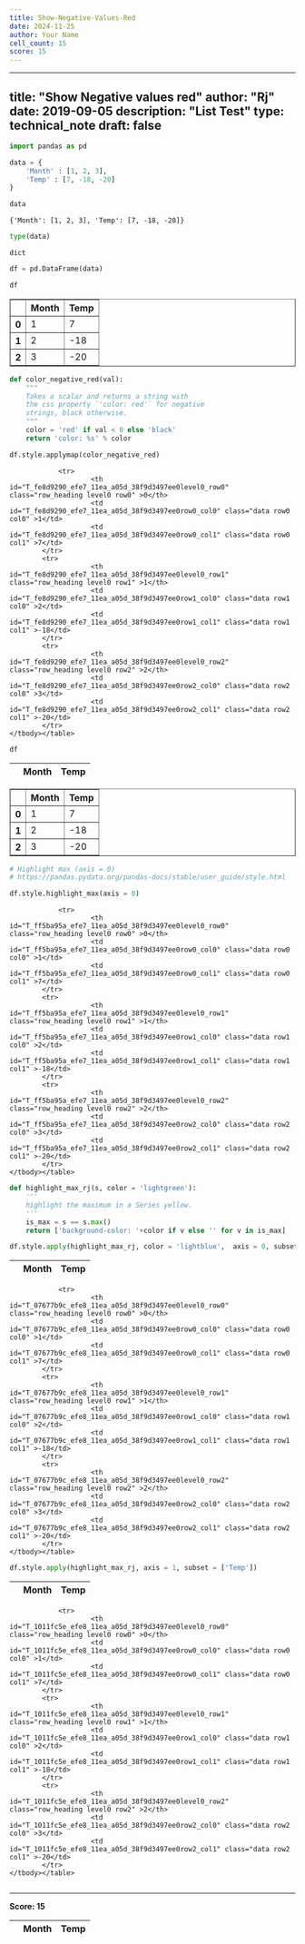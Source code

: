 ```yaml
---
title: Show-Negative-Values-Red
date: 2024-11-25
author: Your Name
cell_count: 15
score: 15
---
```


---
title: "Show Negative values red"
author: "Rj"
date: 2019-09-05
description: "List Test"
type: technical_note
draft: false
---

```python
import pandas as pd
```


```python
data = {
    'Month' : [1, 2, 3],
    'Temp' : [7, -18, -20]
}
```


```python
data
```




    {'Month': [1, 2, 3], 'Temp': [7, -18, -20]}




```python
type(data)
```




    dict




```python
df = pd.DataFrame(data)
```


```python
df
```




<div>
<style scoped>
    .dataframe tbody tr th:only-of-type {
        vertical-align: middle;
    }

    .dataframe tbody tr th {
        vertical-align: top;
    }

    .dataframe thead th {
        text-align: right;
    }
</style>
<table border="1" class="dataframe">
  <thead>
    <tr style="text-align: right;">
      <th></th>
      <th>Month</th>
      <th>Temp</th>
    </tr>
  </thead>
  <tbody>
    <tr>
      <th>0</th>
      <td>1</td>
      <td>7</td>
    </tr>
    <tr>
      <th>1</th>
      <td>2</td>
      <td>-18</td>
    </tr>
    <tr>
      <th>2</th>
      <td>3</td>
      <td>-20</td>
    </tr>
  </tbody>
</table>
</div>




```python
def color_negative_red(val):
    """
    Takes a scalar and returns a string with
    the css property `'color: red'` for negative
    strings, black otherwise.
    """
    color = 'red' if val < 0 else 'black'
    return 'color: %s' % color
```


```python
df.style.applymap(color_negative_red)
```




<style  type="text/css" >
#T_fe8d9290_efe7_11ea_a05d_38f9d3497ee0row0_col0,#T_fe8d9290_efe7_11ea_a05d_38f9d3497ee0row0_col1,#T_fe8d9290_efe7_11ea_a05d_38f9d3497ee0row1_col0,#T_fe8d9290_efe7_11ea_a05d_38f9d3497ee0row2_col0{
            color:  black;
        }#T_fe8d9290_efe7_11ea_a05d_38f9d3497ee0row1_col1,#T_fe8d9290_efe7_11ea_a05d_38f9d3497ee0row2_col1{
            color:  red;
        }</style><table id="T_fe8d9290_efe7_11ea_a05d_38f9d3497ee0" ><thead>    <tr>        <th class="blank level0" ></th>        <th class="col_heading level0 col0" >Month</th>        <th class="col_heading level0 col1" >Temp</th>    </tr></thead><tbody>
                <tr>
                        <th id="T_fe8d9290_efe7_11ea_a05d_38f9d3497ee0level0_row0" class="row_heading level0 row0" >0</th>
                        <td id="T_fe8d9290_efe7_11ea_a05d_38f9d3497ee0row0_col0" class="data row0 col0" >1</td>
                        <td id="T_fe8d9290_efe7_11ea_a05d_38f9d3497ee0row0_col1" class="data row0 col1" >7</td>
            </tr>
            <tr>
                        <th id="T_fe8d9290_efe7_11ea_a05d_38f9d3497ee0level0_row1" class="row_heading level0 row1" >1</th>
                        <td id="T_fe8d9290_efe7_11ea_a05d_38f9d3497ee0row1_col0" class="data row1 col0" >2</td>
                        <td id="T_fe8d9290_efe7_11ea_a05d_38f9d3497ee0row1_col1" class="data row1 col1" >-18</td>
            </tr>
            <tr>
                        <th id="T_fe8d9290_efe7_11ea_a05d_38f9d3497ee0level0_row2" class="row_heading level0 row2" >2</th>
                        <td id="T_fe8d9290_efe7_11ea_a05d_38f9d3497ee0row2_col0" class="data row2 col0" >3</td>
                        <td id="T_fe8d9290_efe7_11ea_a05d_38f9d3497ee0row2_col1" class="data row2 col1" >-20</td>
            </tr>
    </tbody></table>




```python
df
```




<div>
<style scoped>
    .dataframe tbody tr th:only-of-type {
        vertical-align: middle;
    }

    .dataframe tbody tr th {
        vertical-align: top;
    }

    .dataframe thead th {
        text-align: right;
    }
</style>
<table border="1" class="dataframe">
  <thead>
    <tr style="text-align: right;">
      <th></th>
      <th>Month</th>
      <th>Temp</th>
    </tr>
  </thead>
  <tbody>
    <tr>
      <th>0</th>
      <td>1</td>
      <td>7</td>
    </tr>
    <tr>
      <th>1</th>
      <td>2</td>
      <td>-18</td>
    </tr>
    <tr>
      <th>2</th>
      <td>3</td>
      <td>-20</td>
    </tr>
  </tbody>
</table>
</div>




```python
# Highlight max (axis = 0)
# https://pandas.pydata.org/pandas-docs/stable/user_guide/style.html

df.style.highlight_max(axis = 0)
```




<style  type="text/css" >
#T_ff5ba95a_efe7_11ea_a05d_38f9d3497ee0row0_col1,#T_ff5ba95a_efe7_11ea_a05d_38f9d3497ee0row2_col0{
            background-color:  yellow;
        }</style><table id="T_ff5ba95a_efe7_11ea_a05d_38f9d3497ee0" ><thead>    <tr>        <th class="blank level0" ></th>        <th class="col_heading level0 col0" >Month</th>        <th class="col_heading level0 col1" >Temp</th>    </tr></thead><tbody>
                <tr>
                        <th id="T_ff5ba95a_efe7_11ea_a05d_38f9d3497ee0level0_row0" class="row_heading level0 row0" >0</th>
                        <td id="T_ff5ba95a_efe7_11ea_a05d_38f9d3497ee0row0_col0" class="data row0 col0" >1</td>
                        <td id="T_ff5ba95a_efe7_11ea_a05d_38f9d3497ee0row0_col1" class="data row0 col1" >7</td>
            </tr>
            <tr>
                        <th id="T_ff5ba95a_efe7_11ea_a05d_38f9d3497ee0level0_row1" class="row_heading level0 row1" >1</th>
                        <td id="T_ff5ba95a_efe7_11ea_a05d_38f9d3497ee0row1_col0" class="data row1 col0" >2</td>
                        <td id="T_ff5ba95a_efe7_11ea_a05d_38f9d3497ee0row1_col1" class="data row1 col1" >-18</td>
            </tr>
            <tr>
                        <th id="T_ff5ba95a_efe7_11ea_a05d_38f9d3497ee0level0_row2" class="row_heading level0 row2" >2</th>
                        <td id="T_ff5ba95a_efe7_11ea_a05d_38f9d3497ee0row2_col0" class="data row2 col0" >3</td>
                        <td id="T_ff5ba95a_efe7_11ea_a05d_38f9d3497ee0row2_col1" class="data row2 col1" >-20</td>
            </tr>
    </tbody></table>




```python
def highlight_max_rj(s, color = 'lightgreen'):
    '''
    highlight the maximum in a Series yellow.
    '''
    is_max = s == s.max()
    return ['background-color: '+color if v else '' for v in is_max]
```


```python
df.style.apply(highlight_max_rj, color = 'lightblue',  axis = 0, subset=['Temp'])
```




<style  type="text/css" >
#T_07677b9c_efe8_11ea_a05d_38f9d3497ee0row0_col1{
            background-color:  lightblue;
        }</style><table id="T_07677b9c_efe8_11ea_a05d_38f9d3497ee0" ><thead>    <tr>        <th class="blank level0" ></th>        <th class="col_heading level0 col0" >Month</th>        <th class="col_heading level0 col1" >Temp</th>    </tr></thead><tbody>
                <tr>
                        <th id="T_07677b9c_efe8_11ea_a05d_38f9d3497ee0level0_row0" class="row_heading level0 row0" >0</th>
                        <td id="T_07677b9c_efe8_11ea_a05d_38f9d3497ee0row0_col0" class="data row0 col0" >1</td>
                        <td id="T_07677b9c_efe8_11ea_a05d_38f9d3497ee0row0_col1" class="data row0 col1" >7</td>
            </tr>
            <tr>
                        <th id="T_07677b9c_efe8_11ea_a05d_38f9d3497ee0level0_row1" class="row_heading level0 row1" >1</th>
                        <td id="T_07677b9c_efe8_11ea_a05d_38f9d3497ee0row1_col0" class="data row1 col0" >2</td>
                        <td id="T_07677b9c_efe8_11ea_a05d_38f9d3497ee0row1_col1" class="data row1 col1" >-18</td>
            </tr>
            <tr>
                        <th id="T_07677b9c_efe8_11ea_a05d_38f9d3497ee0level0_row2" class="row_heading level0 row2" >2</th>
                        <td id="T_07677b9c_efe8_11ea_a05d_38f9d3497ee0row2_col0" class="data row2 col0" >3</td>
                        <td id="T_07677b9c_efe8_11ea_a05d_38f9d3497ee0row2_col1" class="data row2 col1" >-20</td>
            </tr>
    </tbody></table>




```python
df.style.apply(highlight_max_rj, axis = 1, subset = ['Temp'])
```




<style  type="text/css" >
#T_1011fc5e_efe8_11ea_a05d_38f9d3497ee0row0_col1,#T_1011fc5e_efe8_11ea_a05d_38f9d3497ee0row1_col1,#T_1011fc5e_efe8_11ea_a05d_38f9d3497ee0row2_col1{
            background-color:  lightgreen;
        }</style><table id="T_1011fc5e_efe8_11ea_a05d_38f9d3497ee0" ><thead>    <tr>        <th class="blank level0" ></th>        <th class="col_heading level0 col0" >Month</th>        <th class="col_heading level0 col1" >Temp</th>    </tr></thead><tbody>
                <tr>
                        <th id="T_1011fc5e_efe8_11ea_a05d_38f9d3497ee0level0_row0" class="row_heading level0 row0" >0</th>
                        <td id="T_1011fc5e_efe8_11ea_a05d_38f9d3497ee0row0_col0" class="data row0 col0" >1</td>
                        <td id="T_1011fc5e_efe8_11ea_a05d_38f9d3497ee0row0_col1" class="data row0 col1" >7</td>
            </tr>
            <tr>
                        <th id="T_1011fc5e_efe8_11ea_a05d_38f9d3497ee0level0_row1" class="row_heading level0 row1" >1</th>
                        <td id="T_1011fc5e_efe8_11ea_a05d_38f9d3497ee0row1_col0" class="data row1 col0" >2</td>
                        <td id="T_1011fc5e_efe8_11ea_a05d_38f9d3497ee0row1_col1" class="data row1 col1" >-18</td>
            </tr>
            <tr>
                        <th id="T_1011fc5e_efe8_11ea_a05d_38f9d3497ee0level0_row2" class="row_heading level0 row2" >2</th>
                        <td id="T_1011fc5e_efe8_11ea_a05d_38f9d3497ee0row2_col0" class="data row2 col0" >3</td>
                        <td id="T_1011fc5e_efe8_11ea_a05d_38f9d3497ee0row2_col1" class="data row2 col1" >-20</td>
            </tr>
    </tbody></table>




```python

```


---
**Score: 15**